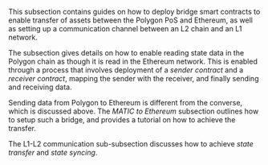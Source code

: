 This subsection contains guides on how to deploy bridge smart contracts to enable transfer of assets between the Polygon PoS and Ethereum, as well as setting up a communication channel between an L2 chain and an L1 network.

The subsection gives details on how to enable reading state data in the Polygon chain as though it is read in the Ethereum network. This is enabled through a process that involves deployment of a *sender contract* and a *receiver contract*, mapping the sender with the receiver, and finally sending and receiving data.

Sending data from Polygon to Ethereum is different from the converse, which is discussed above. The *MATIC to Ethereum* subsection outlines how to setup such a bridge, and provides a tutorial on how to achieve the transfer.

The L1-L2 communication sub-subsection discusses how to achieve *state transfer* and *state syncing*.







